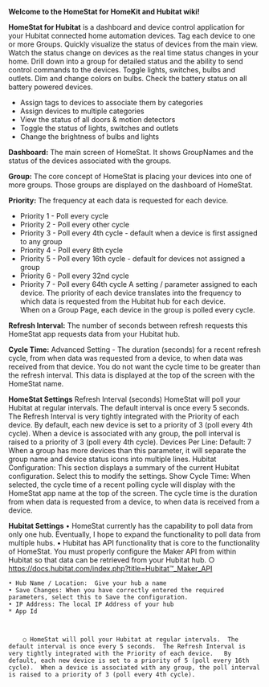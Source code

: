 **Welcome to the HomeStat for HomeKit and Hubitat wiki!**

**HomeStat for Hubitat** is a dashboard and device control application for your Hubitat connected home automation devices. Tag each device to one or more Groups. Quickly visualize the status of devices from the main view. Watch the status change on devices as the real time status changes in your home. Drill down into a group for detailed status and the ability to send control commands to the devices. Toggle lights, switches, bulbs and outlets. Dim and change colors on bulbs. Check the battery status on all battery powered devices.
* Assign tags to devices to associate them by categories
* Assign devices to multiple categories
* View the status of all doors & motion detectors
* Toggle the status of lights, switches and outlets
* Change the brightness of bulbs and lights

**Dashboard:**  The main screen of HomeStat.  It shows GroupNames and the status of the devices associated with the groups.

**Group:** The core concept of HomeStat is placing your devices into one of more groups.  Those groups are displayed on the dashboard of HomeStat.   

**Priority:**  The frequency at each data is requested for each device.
* Priority 1 - Poll every cycle
* Priority 2 - Poll every other cycle
* Priority 3 - Poll every 4th cycle - default when a device is first assigned to any group
* Priority 4 - Poll every 8th cycle
* Priority 5 - Poll every 16th cycle - default for devices not assigned a group
* Priority 6 - Poll every 32nd cycle
* Priority 7 - Poll every 64th cycle
A setting / parameter assigned to each device.  The priority of each device translates into the frequency to which data is requested from the Hubitat hub for each device.  
When on a Group Page, each device in the group is polled every cycle.
	
**Refresh Interval:**  The number of seconds between refresh requests this HomeStat app requests data from your Hubitat hub.

**Cycle Time:** Advanced Setting - The duration (seconds) for a recent refresh cycle, from when data was requested from a device, to when data was received from that device.  You do not want the cycle time to be greater than the refresh interval.  This data is displayed at the top of the screen with the HomeStat name.
	
**HomeStat Settings**
Refresh Interval (seconds)
HomeStat will poll your Hubitat at regular intervals.  The default interval is once every 5 seconds.  The Refresh Interval is very tightly integrated with the Priority of each device.   By default, each new device is set to a priority of 3 (poll every 4th cycle).  When a device is associated with any group, the poll interval is raised to a priority of 3 (poll every 4th cycle).
Devices Per Line: 
Default: 7
When a group has more devices than this parameter, it will separate the group name and device status icons into multiple lines.
Hubitat Configuration:
This section displays a summary of the current Hubitat configuration.  Select this to modify the settings.
Show Cycle Time:
When selected, the cycle time of a recent polling cycle will display with the HomeStat app name at the top of the screen.  The cycle time is the duration from when data is requested from a device, to when data is received from a device.

**Hubitat Settings**
	• HomeStat currently has the capability to poll data from only one hub.  Eventually, I hope to expand the functionality to poll data from multiple hubs.
	• Hubitat has API functionality that is core to the functionality of HomeStat.  You must properly configure the Maker API from within Hubitat so that data can be retrieved from your Hubitat hub.
		○ https://docs.hubitat.com/index.php?title=Hubitat™_Maker_API
	
	• Hub Name / Location:  Give your hub a name
	• Save Changes: When you have correctly entered the required parameters, select this to Save the configuration.
	• IP Address: The local IP Address of your hub
	* App Id
	
	

		○ HomeStat will poll your Hubitat at regular intervals.  The default interval is once every 5 seconds.  The Refresh Interval is very tightly integrated with the Priority of each device.   By default, each new device is set to a priority of 5 (poll every 16th cycle).  When a device is associated with any group, the poll interval is raised to a priority of 3 (poll every 4th cycle).

